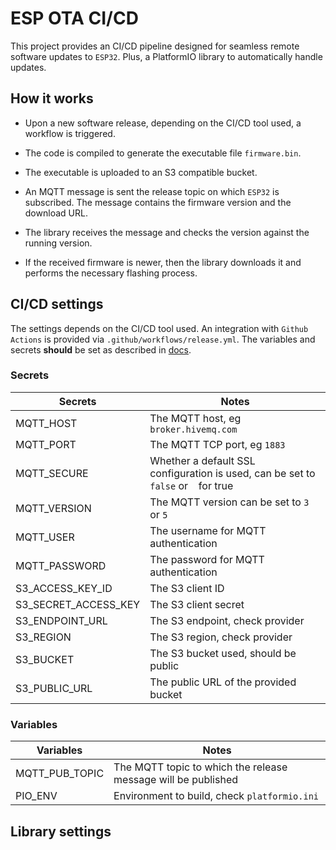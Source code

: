 # ESP OTA CI/CD

This project provides an CI/CD pipeline designed for seamless remote software updates to `ESP32`. Plus, a PlatformIO library to automatically handle updates.

## How it works

- Upon a new software release, depending on the CI/CD tool used, a workflow is triggered.

- The code is compiled to generate the executable file `firmware.bin`.

- The executable is uploaded to an S3 compatible bucket.

- An MQTT message is sent the release topic on which `ESP32` is subscribed. The message contains the firmware version and the download URL.

- The library receives the message and checks the version against the running version.

- If the received firmware is newer, then the library downloads it and performs the necessary flashing process.

## CI/CD settings

The settings depends on the CI/CD tool used. An integration with `Github Actions` is provided via `.github/workflows/release.yml`.
The variables and secrets **should** be set as described in [docs](https://docs.github.com/en/actions/learn-github-actions/variables).

### Secrets

| **Secrets**          | **Notes**                                                                          |
| -------------------- | ---------------------------------------------------------------------------------- |
| MQTT_HOST            | The MQTT host, eg `broker.hivemq.com`                                              |
| MQTT_PORT            | The MQTT TCP port, eg `1883`                                                       |
| MQTT_SECURE          | Whether a default SSL configuration is used, can be set to `false` or ` ` for true |
| MQTT_VERSION         | The MQTT version can be set to `3` or `5`                                          |
| MQTT_USER            | The username for MQTT authentication                                               |
| MQTT_PASSWORD        | The password for MQTT authentication                                               |
| S3_ACCESS_KEY_ID     | The S3 client ID                                                                   |
| S3_SECRET_ACCESS_KEY | The S3 client secret                                                               |
| S3_ENDPOINT_URL      | The S3 endpoint, check provider                                                    |
| S3_REGION            | The S3 region, check provider                                                      |
| S3_BUCKET            | The S3 bucket used, should be public                                               |
| S3_PUBLIC_URL        | The public URL of the provided bucket                                              |

### Variables

| **Variables**  | **Notes**                                                     |
| -------------- | ------------------------------------------------------------- |
| MQTT_PUB_TOPIC | The MQTT topic to which the release message will be published |
| PIO_ENV        | Environment to build, check `platformio.ini`                  |

## Library settings